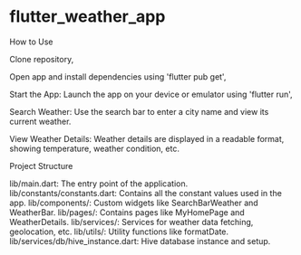 # flutter_weather_app

How to Use

Clone repository,

Open app and install dependencies using 'flutter pub get',

Start the App: Launch the app on your device or emulator using 'flutter run',

Search Weather: Use the search bar to enter a city name and view its current weather.

View Weather Details: Weather details are displayed in a readable format, showing temperature, weather condition, etc.

Project Structure

lib/main.dart: The entry point of the application.
lib/constants/constants.dart: Contains all the constant values used in the app.
lib/components/: Custom widgets like SearchBarWeather and WeatherBar.
lib/pages/: Contains pages like MyHomePage and WeatherDetails.
lib/services/: Services for weather data fetching, geolocation, etc.
lib/utils/: Utility functions like formatDate.
lib/services/db/hive_instance.dart: Hive database instance and setup.
